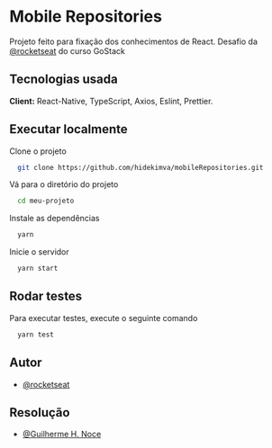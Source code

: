 
# Mobile Repositories

Projeto feito para fixação dos conhecimentos de React.
Desafio da [@rocketseat](https://github.com/rocketseat-education) do curso GoStack


## Tecnologias usada

**Client:** React-Native, TypeScript, Axios, Eslint, Prettier.

  ## Executar localmente

Clone o projeto

```bash
  git clone https://github.com/hidekimva/mobileRepositories.git
```

Vá para o diretório do projeto

```bash
  cd meu-projeto
```

Instale as dependências

```bash
  yarn
```

Inicie o servidor

```bash
  yarn start
```
## Rodar testes

Para executar testes, execute o seguinte comando

```bash
  yarn test
```

  
## Autor

- [@rocketseat](https://github.com/rocketseat-education)

## Resolução
- [@Guilherme H. Noce](https://github.com/hidekimva)


  
